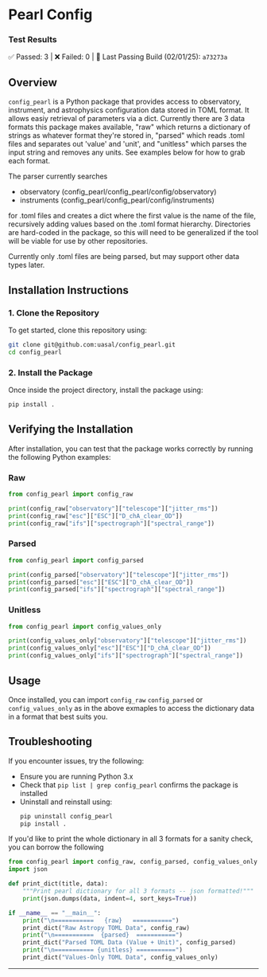 # Pearl Config

### Test Results
✅ Passed: 3  |  ❌ Failed: 0  |  🔗 Last Passing Build (02/01/25): `a73273a`

## Overview
`config_pearl` is a Python package that provides access to observatory, instrument, and astrophysics configuration data stored in TOML format. It allows easiy retrieval of parameters via a dict. Currently there are 3 data formats this package makes available, "raw" which returns a dictionary of strings as whatever format they're stored in, "parsed" which reads .toml files and separates out 'value' and 'unit', and "unitless" which parses the input string and removes any units. See examples below for how to grab each format. 

The parser currently searches
* observatory (config_pearl/config_pearl/config/observatory)
* instruments (config_pearl/config_pearl/config/instruments)

for .toml files and creates a dict where the first value is the name of the file, recursively adding values based on the .toml format hierarchy. Directories are hard-coded in the package, so this will need to be generalized if the tool will be viable for use by other repositories.  

Currently only .toml files are being parsed, but may support other data types later.

## Installation Instructions

### **1. Clone the Repository**
To get started, clone this repository using:
```sh
git clone git@github.com:uasal/config_pearl.git
cd config_pearl
```

### **2. Install the Package**
Once inside the project directory, install the package using:
```sh
pip install .
```

## Verifying the Installation
After installation, you can test that the package works correctly by running the following Python examples:

### Raw
```python
from config_pearl import config_raw

print(config_raw["observatory"]["telescope"]["jitter_rms"])
print(config_raw["esc"]["ESC"]["D_chA_clear_OD"])
print(config_raw["ifs"]["spectrograph"]["spectral_range"])
```

### Parsed
```python
from config_pearl import config_parsed

print(config_parsed["observatory"]["telescope"]["jitter_rms"])  
print(config_parsed["esc"]["ESC"]["D_chA_clear_OD"])  
print(config_parsed["ifs"]["spectrograph"]["spectral_range"])
```

### Unitless
```python
from config_pearl import config_values_only

print(config_values_only["observatory"]["telescope"]["jitter_rms"])  
print(config_values_only["esc"]["ESC"]["D_chA_clear_OD"])
print(config_values_only["ifs"]["spectrograph"]["spectral_range"])
```

## Usage
Once installed, you can import `config_raw` `config_parsed` or `config_values_only` as in the above exmaples to access the dictionary data in a format that best suits you.

## Troubleshooting
If you encounter issues, try the following:
- Ensure you are running Python 3.x
- Check that `pip list | grep config_pearl` confirms the package is installed
- Uninstall and reinstall using:
  ```sh
  pip uninstall config_pearl
  pip install .
  ```

If you'd like to print the whole dictionary in all 3 formats for a sanity check, you can borrow the following 
```python
from config_pearl import config_raw, config_parsed, config_values_only
import json

def print_dict(title, data):
    """Print pearl dictionary for all 3 formats -- json formatted!"""
    print(json.dumps(data, indent=4, sort_keys=True))

if __name__ == "__main__":
    print("\n===========   {raw}   ===========")
    print_dict("Raw Astropy TOML Data", config_raw)
    print("\n===========  {parsed}  ===========")
    print_dict("Parsed TOML Data (Value + Unit)", config_parsed)
    print("\n=========== {unitless} ===========")
    print_dict("Values-Only TOML Data", config_values_only)
```

---
